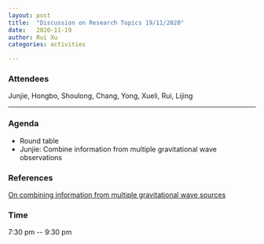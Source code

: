 ```yaml
---
layout: post
title:  "Discussion on Research Topics 19/11/2020"
date:   2020-11-19
author: Rui Xu
categories: activities

---
```



### Attendees

Junjie, Hongbo, Shoulong, Chang, Yong, Xueli, Rui, Lijing

---



### Agenda

- Round table
- Junjie: Combine information from multiple gravitational wave observations



### References
[On combining information from multiple gravitational wave sources](https://arxiv.org/abs/1903.11008)





### Time

7:30 pm -- 9:30 pm
